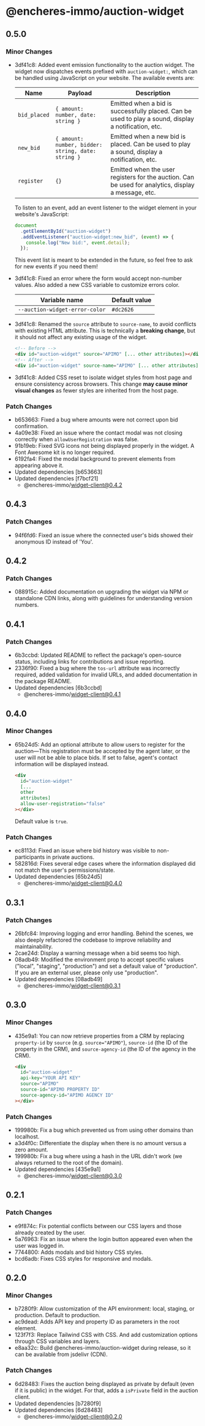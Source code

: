 # @encheres-immo/auction-widget

## 0.5.0

### Minor Changes

- 3df41c8: Added event emission functionality to the auction widget. The widget now dispatches events prefixed with `auction-widget:`, which can be handled using JavaScript on your website. The available events are:

  | Name         | Payload                                            | Description                                                                                          |
  | ------------ | -------------------------------------------------- | ---------------------------------------------------------------------------------------------------- |
  | `bid_placed` | `{ amount: number, date: string }`                 | Emitted when a bid is successfully placed. Can be used to play a sound, display a notification, etc. |
  | `new_bid`    | `{ amount: number, bidder: string, date: string }` | Emitted when a new bid is placed. Can be used to play a sound, display a notification, etc.          |
  | `register`   | `{}`                                               | Emitted when the user registers for the auction. Can be used for analytics, display a message, etc.  |

  To listen to an event, add an event listener to the widget element in your website's JavaScript:

  ```js
  document
    .getElementById("auction-widget")
    .addEventListener("auction-widget:new_bid", (event) => {
      console.log("New bid:", event.detail);
    });
  ```

  This event list is meant to be extended in the future, so feel free to ask for new events if you need them!

- 3df41c8: Fixed an error where the form would accept non-number values. Also added a new CSS variable to customize errors color.

  | Variable name                  | Default value |
  | ------------------------------ | ------------- |
  | `--auction-widget-error-color` | `#dc2626`     |

- 3df41c8: Renamed the `source` attribute to `source-name`, to avoid conflicts with existing HTML attribute. This is technically a **breaking change**, but it should not affect any existing usage of the widget.

  ```html
  <!-- Before -->
  <div id="auction-widget" source="APIMO" [... other attributes]></div>
  <!-- After -->
  <div id="auction-widget" source-name="APIMO" [... other attributes]></div>
  ```

- 3df41c8: Added CSS reset to isolate widget styles from host page and ensure consistency across browsers. This change **may cause minor visual changes** as fewer styles are inherited from the host page.

### Patch Changes

- b653663: Fixed a bug where amounts were not correct upon bid confirmation.
- 4a09e38: Fixed an issue where the contact modal was not closing correctly when `allowUserRegistration` was false.
- 91b19eb: Fixed SVG icons not being displayed properly in the widget. A Font Awesome kit is no longer required.
- 6192fa4: Fixed the modal background to prevent elements from appearing above it.
- Updated dependencies [b653663]
- Updated dependencies [f7bcf21]
  - @encheres-immo/widget-client@0.4.2

## 0.4.3

### Patch Changes

- 94f6fd6: Fixed an issue where the connected user's bids showed their anonymous ID instead of 'You'.

## 0.4.2

### Patch Changes

- 088915c: Added documentation on upgrading the widget via NPM or standalone CDN links, along with guidelines for understanding version numbers.

## 0.4.1

### Patch Changes

- 6b3ccbd: Updated README to reflect the package's open-source status, including links for contributions and issue reporting.
- 2336f90: Fixed a bug where the `tos-url` attribute was incorrectly required, added validation for invalid URLs, and added documentation in the package README.
- Updated dependencies [6b3ccbd]
  - @encheres-immo/widget-client@0.4.1

## 0.4.0

### Minor Changes

- 65b24d5: Add an optional attribute to allow users to register for the auction—This registration must be accepted by the agent later, or the user will not be able to place bids. If set to false, agent's contact information will be displayed instead.

  ```html
  <div
    id="auction-widget"
    [...
    other
    attributes]
    allow-user-registration="false"
  ></div>
  ```

  Default value is `true`.

### Patch Changes

- ec8113d: Fixed an issue where bid history was visible to non-participants in private auctions.
- 582816d: Fixes several edge cases where the information displayed did not match the user's permissions/state.
- Updated dependencies [65b24d5]
  - @encheres-immo/widget-client@0.4.0

## 0.3.1

### Patch Changes

- 26bfc84: Improving logging and error handling. Behind the scenes, we also deeply refactored the codebase to improve reliability and maintainability.
- 2cae24d: Display a warning message when a bid seems too high.
- 08adb49: Modified the environment prop to accept specific values ("local", "staging", "production") and set a default value of "production". If you are an external user, please only use "production".
- Updated dependencies [08adb49]
  - @encheres-immo/widget-client@0.3.1

## 0.3.0

### Minor Changes

- 435e9a1: You can now retrieve properties from a CRM by replacing `property-id` by `source` (e.g. `source="APIMO"`), `source-id` (the ID of the property in the CRM), and `source-agency-id` (the ID of the agency in the CRM).

  ```html
  <div
    id="auction-widget"
    api-key="YOUR API KEY"
    source="APIMO"
    source-id="APIMO PROPERTY ID"
    source-agency-id="APIMO AGENCY ID"
  ></div>
  ```

### Patch Changes

- 199980b: Fix a bug which prevented us from using other domains than localhost.
- a3d4f0c: Differentiate the display when there is no amount versus a zero amount.
- 199980b: Fix a bug where using a hash in the URL didn't work (we always returned to the root of the domain).
- Updated dependencies [435e9a1]
  - @encheres-immo/widget-client@0.3.0

## 0.2.1

### Patch Changes

- e9f874c: Fix potential conflicts between our CSS layers and those already created by the user.
- 5a76963: Fix an issue where the login button appeared even when the user was logged in.
- 7744800: Adds modals and bid history CSS styles.
- bcd6adb: Fixes CSS styles for responsive and modals.

## 0.2.0

### Minor Changes

- b7280f9: Allow customization of the API environment: local, staging, or production. Default to production.
- ac9dead: Adds API key and property ID as parameters in the root element.
- 123f7f3: Replace Tailwind CSS with CSS. And add customization options through CSS variables and layers.
- e8aa32c: Build @encheres-immo/auction-widget during release, so it can be available from jsdelivr (CDN).

### Patch Changes

- 6d28483: Fixes the auction being displayed as private by default (even if it is public) in the widget. For that, adds a `isPrivate` field in the auction client.
- Updated dependencies [b7280f9]
- Updated dependencies [6d28483]
  - @encheres-immo/widget-client@0.2.0
